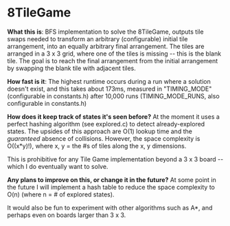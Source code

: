 # 8TileGame
**What this is**: BFS implementation to solve the 8TileGame, outputs tile swaps needed to transform
              an arbitrary (configurable) initial tile arrangement, into an equally arbitrary final arrangement.
              The tiles are arranged in a 3 x 3 grid, where one of the tiles is missing -- this is the blank tile.
              The goal is to reach the final arrangement from the initial arrangement by swapping the blank tile 
              with adjacent tiles.

**How fast is it**: The highest runtime occurs during a run where a solution doesn't exist, and this takes about 
                173ms, measured in "TIMING_MODE" (configurable in constants.h) after 10,000 runs 
                (TIMING_MODE_RUNS, also configurable in constants.h)


**How does it keep track of states it's seen before?**
At the moment it uses a perfect hashing algorithm (see explored.c) to detect already-explored states.
The upsides of this approach are O(1) lookup time and the *guaranteed* absence of collisions.
However, the space complexity is O((x*y)!), where x, y = the #s of tiles along the x, y dimensions.

This is prohibitive for any Tile Game implementation beyond a 3 x 3 board -- which I do eventually want to solve. 

**Any plans to improve on this, or change it in the future?**
At some point in the future I will implement a hash table to reduce the space complexity
to O(n) (where n = # of explored states). 

It would also be fun to experiment with other algorithms such as A*, and perhaps even on boards larger than 3 x 3.  
